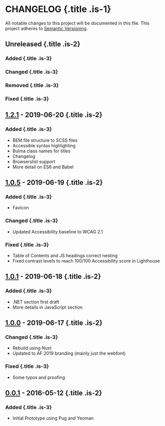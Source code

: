 # CHANGELOG {.title .is-1}

All notable changes to this project will be documented in this file. This project adheres to [Semantic Versioning](https://semver.org/spec/v2.0.0.html).

## Unreleased {.title .is-2}

### Added {.title .is-3}

### Changed {.title .is-3}

### Removed {.title .is-3}

### Fixed {.title .is-3}

## [1.2.1](https://bitbucket.org/analogfolk-ondemand/folk-style/src/v1.2.1/) - 2019-06-20 {.title .is-2}

### Added {.title .is-3}

- BEM file structure to SCSS files
- Accessible syntax highlighting
- Bulma class names for titles
- Changelog
- Browserslist support
- More detail on ES6 and Babel

## [1.0.5](https://bitbucket.org/analogfolk-ondemand/folk-style/src/v1.0.5/) - 2019-06-19 {.title .is-2}

### Added {.title .is-3}

- Favicon

### Changed {.title .is-3}

- Updated Accessibility baseline to WCAG 2.1

### Fixed {.title .is-3}

- Table of Contents and JS headings correct nesting
- Fixed contrast levels to reach 100/100 Accessibility score in Lighthouse

## [1.0.1](https://bitbucket.org/analogfolk-ondemand/folk-style/src/v1.0.1/) - 2019-06-18 {.title .is-2}

### Added {.title .is-3}

- .NET section first draft
- More details in JavaScript section

## [1.0.0](https://bitbucket.org/analogfolk-ondemand/folk-style/src/v1.0.0/) - 2019-06-17 {.title .is-2}

### Changed {.title .is-3}

- Rebuild using Nuxt
- Updated to AF 2019 branding (mainly just the webfont)

### Fixed {.title .is-3}

- Some typos and proofing

## [0.0.1](https://bitbucket.org/analogfolk-ondemand/folk-style/src/v0.0.1/) - 2016-05-12 {.title .is-2}

### Added {.title .is-3}

- Initial Prototype using Pug and Yeoman
